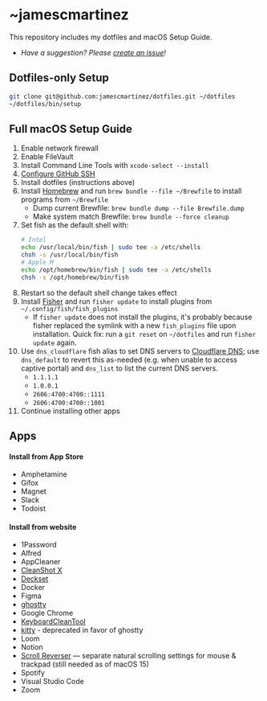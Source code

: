 # ~jamescmartinez

This repository includes my dotfiles and macOS Setup Guide.

- _Have a suggestion? Please [create an issue](https://github.com/jamescmartinez/dotfiles/issues/new)!_

## Dotfiles-only Setup

```bash
git clone git@github.com:jamescmartinez/dotfiles.git ~/dotfiles
~/dotfiles/bin/setup
```

## Full macOS Setup Guide

1. Enable network firewall
1. Enable FileVault
1. Install Command Line Tools with `xcode-select --install`
1. [Configure GitHub SSH](https://gist.github.com/jamescmartinez/a1f32830e57cf2a3fa62)
1. Install dotfiles (instructions above)
1. Install [Homebrew](https://brew.sh) and run `brew bundle --file ~/Brewfile` to install programs from `~/Brewfile`
   - Dump current Brewfile: `brew bundle dump --file Brewfile.dump`
   - Make system match Brewfile: `brew bundle --force cleanup`
1. Set fish as the default shell with:
   ```sh
   # Intel
   echo /usr/local/bin/fish | sudo tee -a /etc/shells
   chsh -s /usr/local/bin/fish
   # Apple M
   echo /opt/homebrew/bin/fish | sudo tee -a /etc/shells
   chsh -s /opt/homebrew/bin/fish
   ```
1. Restart so the default shell change takes effect
1. Install [Fisher](https://github.com/jorgebucaran/fisher) and run `fisher update` to install plugins from `~/.config/fish/fish_plugins`
   - If `fisher update` does not install the plugins, it's probably because fisher replaced the symlink with a new `fish_plugins` file upon installation. Quick fix: run a `git reset` on `~/dotfiles` and run `fisher update` again.
1. Use `dns_cloudflare` fish alias to set DNS servers to [Cloudflare DNS](https://1.1.1.1/dns); use `dns_default` to revert this as-needed (e.g. when unable to access captive portal) and `dns_list` to list the current DNS servers.
   - `1.1.1.1`
   - `1.0.0.1`
   - `2606:4700:4700::1111`
   - `2606:4700:4700::1001`
1. Continue installing other apps

## Apps

#### Install from App Store

- Amphetamine
- Gifox
- Magnet
- Slack
- Todoist

#### Install from website

- 1Password
- Alfred
- AppCleaner
- [CleanShot X](https://cleanshot.com)
- [Deckset](https://www.deckset.com)
- Docker
- Figma
- [ghostty](https://ghostty.org)
- Google Chrome
- [KeyboardCleanTool](https://folivora.ai/keyboardcleantool)
- [kitty](https://github.com/kovidgoyal/kitty) - deprecated in favor of ghostty
- Loom
- Notion
- [Scroll Reverser](https://pilotmoon.com/scrollreverser) — separate natural scrolling settings for mouse & trackpad (still needed as of macOS 15)
- Spotify
- Visual Studio Code
- Zoom
